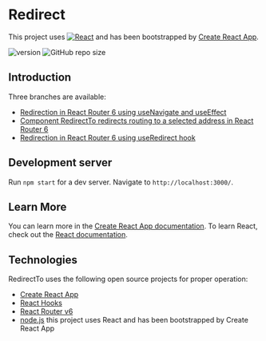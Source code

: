 # Redirect
This project uses [![React](https://img.shields.io/badge/React-20232A?style=plastic&logo=react&logoColor=61DAFB)](https://github.com/facebook/react) 
and has been bootstrapped by [Create React App](https://github.com/facebook/create-react-app).

![version](https://img.shields.io/badge/react%20version-16.13.1-blue?style=plastic) ![GitHub repo size](https://img.shields.io/github/repo-size/anmk/redirect?style=plastic)

## Introduction
Three branches are available:  
* [Redirection in React Router 6 using useNavigate and useEffect](https://github.com/anmk/redirect/tree/redirect)
* [Component RedirectTo redirects routing to a selected address in React Router 6](https://github.com/anmk/redirect/tree/redirect_to_component)
* [Redirection in React Router 6 using useRedirect hook](https://github.com/anmk/redirect/tree/use_redirect_hook)  
## Development server
Run `npm start` for a dev server. Navigate to `http://localhost:3000/`.
## Learn More
You can learn more in the [Create React App documentation](https://facebook.github.io/create-react-app/docs/getting-started).
To learn React, check out the [React documentation](https://reactjs.org/).
## Technologies
RedirectTo uses the following open source projects for proper operation:
* [Create React App](https://create-react-app.dev/)
* [React Hooks](https://reactjs.org/docs/hooks-intro.html)
* [React Router v6](https://reacttraining.com/blog/react-router-v6-pre/)
* [node.js](https://nodejs.org/en/)
this project uses React and has been bootstrapped by Create React App

